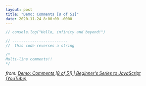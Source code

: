 ```yaml
---
layout: post
title: "Demo: Comments [8 of 51]"
date: 2020-11-24 8:00:00 -0000
---
```


```javascript
// console.log("Hello, infinity and beyond!")

// -------------------------
//  this code reverses a string

/*
Multi-line comments!!
*/
```
_from: [Demo: Comments [8 of 51] | Beginner's Series to JavaScript (YouTube)](https://youtu.be/h3HyK2k3cZ4?list=PLlrxD0HtieHhW0NCG7M536uHGOtJ95Ut2)_